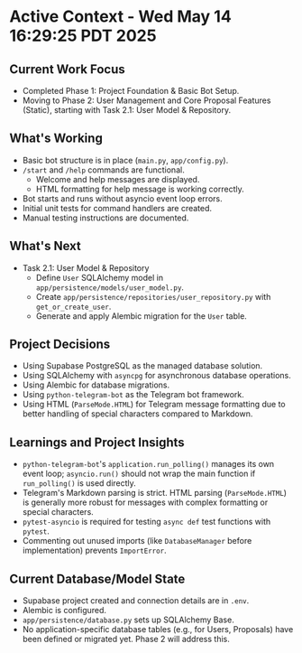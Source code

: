 # Active Context - Wed May 14 16:29:25 PDT 2025

## Current Work Focus
- Completed Phase 1: Project Foundation & Basic Bot Setup.
- Moving to Phase 2: User Management and Core Proposal Features (Static), starting with Task 2.1: User Model & Repository.

## What's Working
- Basic bot structure is in place (`main.py`, `app/config.py`).
- `/start` and `/help` commands are functional.
    - Welcome and help messages are displayed.
    - HTML formatting for help message is working correctly.
- Bot starts and runs without asyncio event loop errors.
- Initial unit tests for command handlers are created.
- Manual testing instructions are documented.

## What's Next
- Task 2.1: User Model & Repository
    - Define `User` SQLAlchemy model in `app/persistence/models/user_model.py`.
    - Create `app/persistence/repositories/user_repository.py` with `get_or_create_user`.
    - Generate and apply Alembic migration for the `User` table.

## Project Decisions
- Using Supabase PostgreSQL as the managed database solution.
- Using SQLAlchemy with `asyncpg` for asynchronous database operations.
- Using Alembic for database migrations.
- Using `python-telegram-bot` as the Telegram bot framework.
- Using HTML (`ParseMode.HTML`) for Telegram message formatting due to better handling of special characters compared to Markdown.

## Learnings and Project Insights
- `python-telegram-bot`'s `application.run_polling()` manages its own event loop; `asyncio.run()` should not wrap the main function if `run_polling()` is used directly.
- Telegram's Markdown parsing is strict. HTML parsing (`ParseMode.HTML`) is generally more robust for messages with complex formatting or special characters.
- `pytest-asyncio` is required for testing `async def` test functions with `pytest`.
- Commenting out unused imports (like `DatabaseManager` before implementation) prevents `ImportError`.

## Current Database/Model State
- Supabase project created and connection details are in `.env`.
- Alembic is configured.
- `app/persistence/database.py` sets up SQLAlchemy Base.
- No application-specific database tables (e.g., for Users, Proposals) have been defined or migrated yet. Phase 2 will address this.
